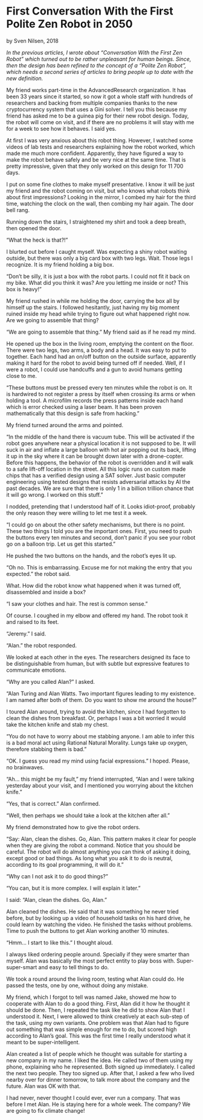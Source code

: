 # First Conversation With the First Polite Zen Robot in 2050
by Sven Nilsen, 2018

*In the previous articles, I wrote about “Conversation With the First Zen Robot” which turned out to be rather unpleasant for human beings. Since, then the design has been refined to the concept of a “Polite Zen Robot”, which needs a second series of articles to bring people up to date with the new definition.*

My friend works part-time in the AdvancedResearch organization. It has been 33 years since it started, so now it got a whole staff with hundreds of researchers and backing from multiple companies thanks to the new cryptocurrency system that uses a Gini solver. I tell you this because my friend has asked me to be a guinea pig for their new robot design. Today, the robot will come on visit, and if there are no problems it will stay with me for a week to see how it behaves. I said yes.

At first I was very anxious about this robot thing. However, I watched some videos of lab tests and researchers explaining how the robot worked, which made me much more confident. Apparently, they have figured a way to make the robot behave safely and be very nice at the same time. That is pretty impressive, given that they only worked on this design for 11 700 days.

I put on some fine clothes to make myself presentative. I know it will be just my friend and the robot coming on visit, but who knows what robots think about first impressions? Looking in the mirror, I combed my hair for the third time, watching the clock on the wall, then combing my hair again.
The door bell rang.

Running down the stairs, I straightened my shirt and took a deep breath, then opened the door.

“What the heck is that?!”

I blurted out before I caught myself. Was expecting a shiny robot waiting outside, but there was only a big card box with two legs. Wait. Those legs I recognize. It is my friend holding a big box.

“Don’t be silly, it is just a box with the robot parts. I could not fit it back on my bike. What did you think it was? Are you letting me inside or not? This box is heavy!”

My friend rushed in while me holding the door, carrying the box all by himself up the stairs. I followed hesitantly, just having my big moment ruined inside my head while trying to figure out what happened right now. Are we going to assemble that thing?

“We are going to assemble that thing.” My friend said as if he read my mind.

He opened up the box in the living room, emptying the content on the floor. There were two legs, two arms, a body and a head. It was easy to put to together. Each hand had an on/off button on the outside surface, apparently making it hard for the robot to avoid being turned off if needed. Well, if I were a robot, I could use handcuffs and a gun to avoid humans getting close to me.

“These buttons must be pressed every ten minutes while the robot is on. It is hardwired to not register a press by itself when crossing its arms or when holding a tool. A microfilm records the press patterns inside each hand which is error checked using a laser beam. It has been proven mathematically that this design is safe from hacking.”

My friend turned around the arms and pointed.

“In the middle of the hand there is vacuum tube. This will be activated if the robot goes anywhere near a physical location it is not supposed to be. It will suck in air and inflate a large balloon with hot air popping out its back, lifting it up in the sky where it can be brought down later with a drone-copter. Before this happens, the behavior of the robot is overridden and it will walk to a safe lift-off location in the street. All this logic runs on custom made chips that has a verified design using a SAT solver. Just basic computer engineering using tested designs that resists adversarial attacks by AI the past decades. We are sure that there is only 1 in a billion trillion chance that it will go wrong. I worked on this stuff.”

I nodded, pretending that I understood half of it. Looks idiot-proof, probably the only reason they were willing to let me test it a week.

“I could go on about the other safety mechanisms, but there is no point. These two things I told you are the important ones. First, you need to push the buttons every ten minutes and second, don’t panic if you see your robot go on a balloon trip. Let us get this started.”

He pushed the two buttons on the hands, and the robot’s eyes lit up.

“Oh no. This is embarrassing. Excuse me for not making the entry that you expected.” the robot said.

What. How did the robot know what happened when it was turned off, disassembled and inside a box?

“I saw your clothes and hair. The rest is common sense.”

Of course. I coughed in my elbow and offered my hand. The robot took it and raised to its feet.

“Jeremy.” I said.

“Alan.” the robot responded.

We looked at each other in the eyes. The researchers designed its face to be distinguishable from human, but with subtle but expressive features to communicate emotions.

“Why are you called Alan?” I asked.

“Alan Turing and Alan Watts. Two important figures leading to my existence. I am named after both of them. Do you want to show me around the house?”

I toured Alan around, trying to avoid the kitchen, since I had forgotten to clean the dishes from breakfast. Or, perhaps I was a bit worried it would take the kitchen knife and stab my chest.

“You do not have to worry about me stabbing anyone. I am able to infer this is a bad moral act using Rational Natural Morality. Lungs take up oxygen, therefore stabbing them is bad.”

“OK. I guess you read my mind using facial expressions.” I hoped. Please, no brainwaves.

“Ah... this might be my fault,” my friend interrupted, “Alan and I were talking yesterday about your visit, and I mentioned you worrying about the kitchen knife.”

“Yes, that is correct.” Alan confirmed.

“Well, then perhaps we should take a look at the kitchen after all.”

My friend demonstrated how to give the robot orders.

“Say: Alan, clean the dishes. Go, Alan. This pattern makes it clear for people when they are giving the robot a command. Notice that you should be careful. The robot will do almost anything you can think of asking it doing, except good or bad things. As long what you ask it to do is neutral, according to its goal programming, it will do it.”

“Why can I not ask it to do good things?”

“You can, but it is more complex. I will explain it later.”

I said: “Alan, clean the dishes. Go, Alan.”

Alan cleaned the dishes. He said that it was something he never tried before, but by looking up a video of household tasks on his hard drive, he could learn by watching the video. He finished the tasks without problems. Time to push the buttons to get Alan working another 10 minutes.

“Hmm... I start to like this.” I thought aloud.

I always liked ordering people around. Specially if they were smarter than myself. Alan was basically the most perfect entity to play boss with. Super-super-smart and easy to tell things to do.

We took a round around the living room, testing what Alan could do. He passed the tests, one by one, without doing any mistake.

My friend, which I forgot to tell was named Jake, showed me how to cooperate with Alan to do a good thing. First, Alan did it how he thought it should be done. Then, I repeated the task like he did to show Alan that I understood it. Next, I were allowed to think creatively at each sub-step of the task, using my own variants. One problem was that Alan had to figure out something that was simple enough for me to do, but scored high according to Alan’s goal. This was the first time I really understood what it meant to be super-intelligent.

Alan created a list of people which he thought was suitable for starting a new company in my name. I liked the idea. He called two of them using my phone, explaining who he represented. Both signed up immediately. I called the next two people. They too signed up. After that, I asked a few who lived nearby over for dinner tomorrow, to talk more about the company and the future. Alan was OK with that.

I had never, never thought I could ever, ever run a company. That was before I met Alan. He is staying here for a whole week. The company? We are going to fix climate change!
